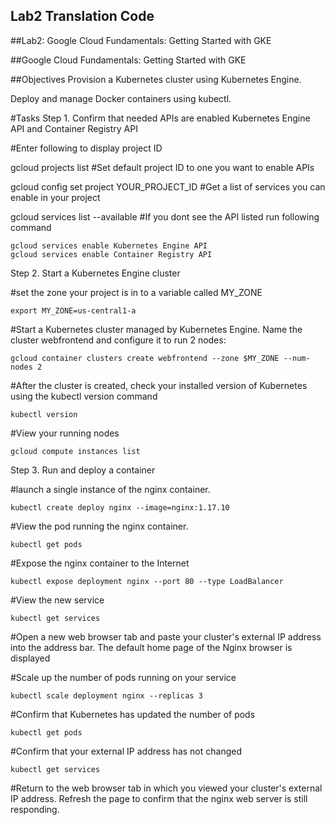 ## Lab2 Translation Code
##Lab2: Google Cloud Fundamentals: Getting Started with GKE

##Google Cloud Fundamentals: Getting Started with GKE

##Objectives Provision a Kubernetes cluster using Kubernetes Engine.

Deploy and manage Docker containers using kubectl.

#Tasks Step 1. Confirm that needed APIs are enabled Kubernetes Engine API and Container Registry API

#Enter following to display project ID

   gcloud projects list
#Set default project ID to one you want to enable APIs

   gcloud config set project YOUR_PROJECT_ID
#Get a list of services you can enable in your project

   gcloud services list --available
#If you dont see the API listed run following command

    gcloud services enable Kubernetes Engine API
    gcloud services enable Container Registry API
Step 2. Start a Kubernetes Engine cluster

#set the zone your project is in to a variable called MY_ZONE

    export MY_ZONE=us-central1-a
#Start a Kubernetes cluster managed by Kubernetes Engine. Name the cluster webfrontend and configure it to run 2 nodes:

    gcloud container clusters create webfrontend --zone $MY_ZONE --num-nodes 2
#After the cluster is created, check your installed version of Kubernetes using the kubectl version command

    kubectl version
#View your running nodes

    gcloud compute instances list
Step 3. Run and deploy a container

#launch a single instance of the nginx container.

    kubectl create deploy nginx --image=nginx:1.17.10
#View the pod running the nginx container.

    kubectl get pods
#Expose the nginx container to the Internet

    kubectl expose deployment nginx --port 80 --type LoadBalancer
#View the new service

    kubectl get services
#Open a new web browser tab and paste your cluster's external IP address into the address bar. The default home page of the Nginx browser is displayed

#Scale up the number of pods running on your service

    kubectl scale deployment nginx --replicas 3
#Confirm that Kubernetes has updated the number of pods

    kubectl get pods
#Confirm that your external IP address has not changed

    kubectl get services
#Return to the web browser tab in which you viewed your cluster's external IP address. Refresh the page to confirm that the nginx web server is still responding.